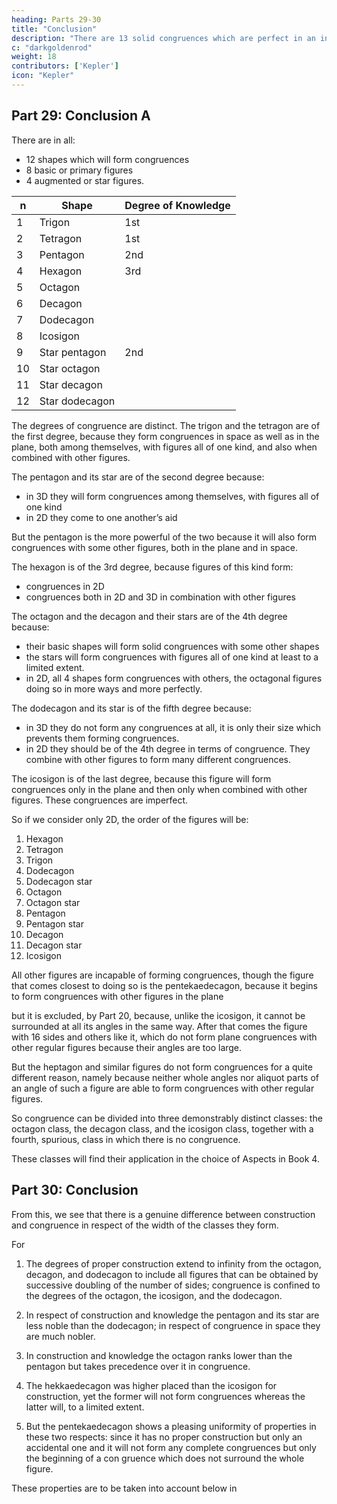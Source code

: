 ```yaml
---
heading: Parts 29-30
title: "Conclusion"
description: "There are 13 solid congruences which are perfect in an inferior degree"
c: "darkgoldenrod"
weight: 18
contributors: ['Kepler']
icon: "Kepler"
---
```



## Part 29: Conclusion A

There are in all:
- 12 shapes which will form congruences
- 8 basic or primary figures
- 4 augmented or star figures.

n | Shape | Degree of Knowledge
--- | --- | --- 
1 | Trigon | 1st
2 | Tetragon | 1st
3 | Pentagon | 2nd
4 | Hexagon | 3rd 
5 | Octagon |
6 | Decagon |
7 | Dodecagon |
8 | Icosigon |
9 | Star pentagon | 2nd
10 | Star octagon |
11 | Star decagon |
12 | Star dodecagon |

The degrees of congruence are distinct. The trigon and the tetragon are of the first degree, because they form congruences in space as well as in the plane, both among themselves, with figures all of one kind, and also when combined with other figures.

The pentagon and its star are of the second degree because:
- in 3D they will form congruences among themselves, with figures all of one kind
- in 2D they come to one another’s aid

But the pentagon is the more powerful of the two because it will also form congruences with some other figures, both in the plane and in space.

The hexagon is of the 3rd degree, because figures of this kind form:
- congruences in 2D
- congruences both in 2D and 3D in combination with other figures


The octagon and the decagon and their stars are of the 4th degree because:
- their basic shapes will form solid congruences with some other shapes
- the stars will form congruences with figures all of one kind at least to a limited extent. 
- in 2D, all 4 shapes form congruences with others, the octagonal figures doing so in more
ways and more perfectly.

The dodecagon and its star is of the fifth degree because:
- in 3D they do not form any congruences at all, it is only their size which prevents them forming congruences.
- in 2D they should be of the 4th degree in terms of congruence. They combine with other figures to form many different congruences.

The icosigon is of the last degree, because this figure will form
congruences only in the plane and then only when combined with
other figures. These congruences are imperfect.

So if we consider only 2D, the order of the figures will be:

1. Hexagon
2. Tetragon
3. Trigon
4. Dodecagon
5. Dodecagon star
6. Octagon
7. Octagon star
8. Pentagon
9. Pentagon star
10. Decagon
11. Decagon star
12. Icosigon

All other figures are incapable of forming congruences, though the figure that comes closest to doing so is the pentekaedecagon, because it begins to form congruences with other figures in the plane

but it is excluded, by Part 20, because, unlike the icosigon, it cannot be surrounded at all its angles in the same way. After that comes the figure with 16 sides and others like it, which do not form plane congruences with other regular figures because their angles are too large. 

But the heptagon and similar figures do not form congruences for a quite different reason, namely because neither whole angles nor aliquot parts of an angle of such a figure are able to form congruences with other regular figures.

So congruence can be divided into three demonstrably distinct classes: the octagon class, the decagon class, and the icosigon class, together with a fourth, spurious, class in which there is no congruence. 

These classes will find their application in the choice of Aspects in Book 4.


## Part 30: Conclusion

From this, we see that there is a genuine difference between construction and congruence in respect of the width of the classes they form. 

For

1. The degrees of proper construction extend to infinity from the octagon, decagon, and dodecagon to include all figures that can be obtained by successive doubling of the number of sides; congruence is confined to the degrees of the octagon, the icosigon, and the dodecagon. 

2. In respect of construction and knowledge the pentagon and its star are less noble than the dodecagon; in respect of congruence in space they are much nobler. 

3. In construction and knowledge the octagon ranks lower than the pentagon but takes precedence over it in congruence. 

4. The hekkaedecagon was higher placed than the icosigon for construction, yet the former will not form congruences
whereas the latter will, to a limited extent. 

5. But the pentekaedecagon shows a pleasing uniformity of properties in these two respects: since it has no proper construction but only an accidental one and it will not form any complete congruences but only the beginning of a con­
gruence which does not surround the whole figure. 

These properties are to be taken into account below in 